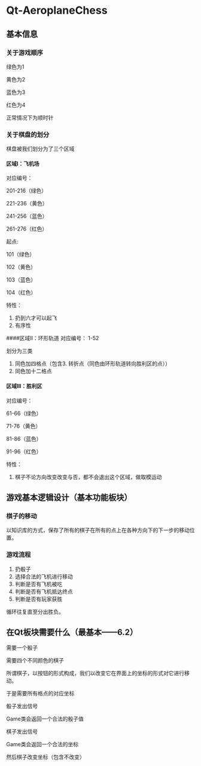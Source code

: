 # Qt-AeroplaneChess

## 基本信息
### 关于游戏顺序
绿色为1   

黄色为2   

蓝色为3   

红色为4   

正常情况下为顺时针   


### 关于棋盘的划分

棋盘被我们划分为了三个区域

#### 区域I：飞机场
对应编号：   

201-216（绿色）  

221-236（黄色）  

241-256（蓝色）   

261-276（红色）   

起点:

101（绿色）

102（黄色）

103（蓝色）

104（红色）


特性：
1. 扔到六才可以起飞
2. 有序性


####区域II：环形轨道
对应编号：
1-52   


划分为三类
1. 同色加四格点（包含3. 转折点（同色由环形轨道转向胜利区的点））
2. 同色加十二格点


#### 区域III：胜利区
对应编号：   

61-66（绿色）   

71-76（黄色）   

81-86（蓝色）   

91-96（红色）   

特性：
1. 棋子不论方向改变改变与否，都不会退出这个区域，做取模运动

## 游戏基本逻辑设计（基本功能板块）
### 棋子的移动
以知识库的方式，保存了所有的棋子在所有的点上在各种方向下的下一步的移动位置。
### 游戏流程
1. 扔骰子
2. 选择合法的飞机进行移动
3. 判断是否有飞机被吃
4. 判断是否有飞机抵达终点
5. 判断是否有玩家获胜   
   
循环往复直至分出胜负。

## 在Qt板块需要什么（最基本——6.2）
需要一个骰子

需要四个不同颜色的棋子   

所谓棋子，以按钮的形式构成，我们以改变它在界面上的坐标的形式对它进行移动。   


于是需要所有格点的对应坐标

骰子发出信号   

Game类会返回一个合法的骰子值   


棋子发出信号   

Game类会返回一个合法的坐标   

然后棋子改变坐标（包含不改变）   



